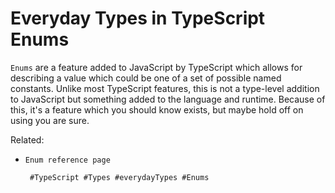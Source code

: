 # Everyday Types in TypeScript Enums

`Enums` are a feature added to JavaScript by TypeScript which allows for
describing a value which could be one of a set of possible named
constants. Unlike most TypeScript features, this is not a type-level
addition to JavaScript but something added to the language and runtime.
Because of this, it's a feature which you should know exists, but maybe
hold off on using you are sure.

Related:
 - `Enum reference page` 

        #TypeScript #Types #everydayTypes #Enums

